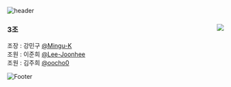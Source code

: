 ![header](https://capsule-render.vercel.app/api?type=rounded&color=auto&height=120&section=header&text=3조github!&fontSize=40)

<div>
  <img align="right" src="https://github-readme-stats.vercel.app/api/top-langs/?username=oocho0&theme=defaulta&exclude_repo=clone-web-scrapper,clone-zoom&hide=Procfile&layout=compact&langs_count=8"/>
  
  ### 3조
  조장 : 강민구 [@Mingu-K](https://github.com/Mingu-K)   
  조원 : 이준희 [@Lee-Joonhee](https://github.com/Lee-Joonhee)    
  조원 : 김주희 [@oocho0](https://github.com/oocho0)   
  
</div>

![Footer](https://capsule-render.vercel.app/api?type=waving&color=auto&height=150&section=footer)
